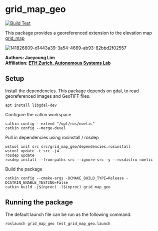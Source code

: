 # grid_map_geo
[![Build Test](https://github.com/ethz-asl/grid_map_geo/actions/workflows/build_test.yml/badge.svg)](https://github.com/ethz-asl/grid_map_geo/actions/workflows/build_test.yml)

This package provides a georeferenced extension to the elevation map [grid_map](https://github.com/ANYbotics/grid_map)

![141826609-d1443a39-3a54-4669-ab93-82bbd2f02557](https://user-images.githubusercontent.com/5248102/178147563-ca6f17e2-b7ca-4e01-92ae-1f8f0fc417f7.png)

**Authors: Jaeyoung Lim<br />
Affiliation: [ETH Zurich, Autonomous Systems Lab](https://asl.ethz.ch/)<br />**
## Setup
Install the dependencies. This package depends on gdal, to read georeferenced images and GeoTIFF files.
```
apt install libgdal-dev
```
Configure the catkin workspace
```
catkin config --extend "/opt/ros/noetic"
catkin config --merge-devel
```

Pull in dependencies using rosinstall / rosdep
```
wstool init src src/grid_map_geo/dependencies.rosinstall
wstool update -t src -j4
rosdep update
rosdep install --from-paths src --ignore-src -y --rosdistro noetic
```

Build the package
```
catkin config --cmake-args -DCMAKE_BUILD_TYPE=Release -DCATKIN_ENABLE_TESTING=False
catkin build -j$(nproc) -l$(nproc) grid_map_geo
```
## Running the package
The default launch file can be run as the following command. 
```
roslaunch grid_map_geo test_grid_map_geo.launch
```
